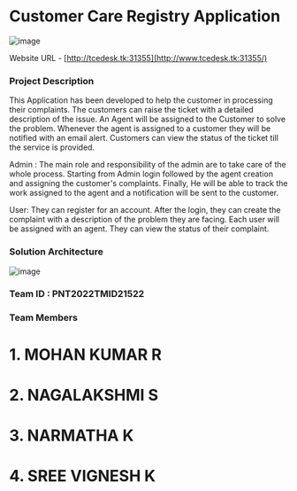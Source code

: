 # Customer Care Registry Application

![image](https://user-images.githubusercontent.com/73128508/202638315-46591eba-3c7a-4d50-bc90-636fde5eb197.png)

Website URL - [http://tcedesk.tk:31355](http://www.tcedesk.tk:31355/)

### Project Description

This Application has been developed to help the customer in processing their complaints.  The customers can raise the ticket with a detailed description of the issue.  An Agent will be assigned to the Customer to solve the problem.  Whenever the agent is assigned to a customer they will be notified with an email alert.  Customers can view the status of the ticket till the service is provided.

Admin : The main role and responsibility of the admin are to take care of the whole process.  Starting from Admin login followed by the agent creation and assigning the customer's complaints.  Finally, He will be able to track the work assigned to the agent and a notification will be sent to the customer.

User: They can register for an account.  After the login, they can create the complaint with a description of the problem they are facing.  Each user will be assigned with an agent.  They can view the status of their complaint.

### Solution Architecture
![image](https://user-images.githubusercontent.com/73128508/195606196-3bcfba58-e455-4355-bd31-78f55c94314c.png)
### Team ID : PNT2022TMID21522
### Team Members
# 1. MOHAN KUMAR R
# 2. NAGALAKSHMI S
# 3. NARMATHA K
# 4. SREE VIGNESH K
